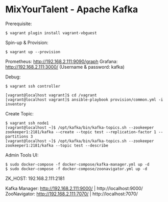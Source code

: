 # MixYourTalent - Apache Kafka


Prerequisite:

```
$ vagrant plugin install vagrant-vbguest 
```

Spin-up & Provision:

```
$ vagrant up --provision
```

Prometheus: http://192.168.2.111:9090/graph
Grafana: http://192.168.2.111:3000/ (Username & password: kafka)

Debug:

```
$ vagrant ssh controller
```

```
[vagrant@localhost vagrant]$ cd /vagrant
[vagrant@localhost vagrant]$ ansible-playbook provision/common.yml -i inventory 
```

Create Topic:
```
$ vagrant ssh node1
[vagrant@localhost ~]$ /opt/kafka/bin/kafka-topics.sh --zookeeper zookeeper1:2181/kafka --create --topic test --replication-factor 1 --partitions 3
[vagrant@localhost ~]$ /opt/kafka/bin/kafka-topics.sh --zookeeper zookeeper1:2181/kafka --topic test --describe
```

Admin Tools UI:

```
$ sudo docker-compose -f docker-compose/kafka-manager.yml up -d
$ sudo docker-compose -f docker-compose/zoonavigator.yml up -d
```

ZK_HOST: 192.168.2.111:2181

Kafka Manager: http://192.168.2.111:9000/ | http://localhost:9000/
ZooNavigator: http://192.168.2.111:7070/ | http://localhost:7070/